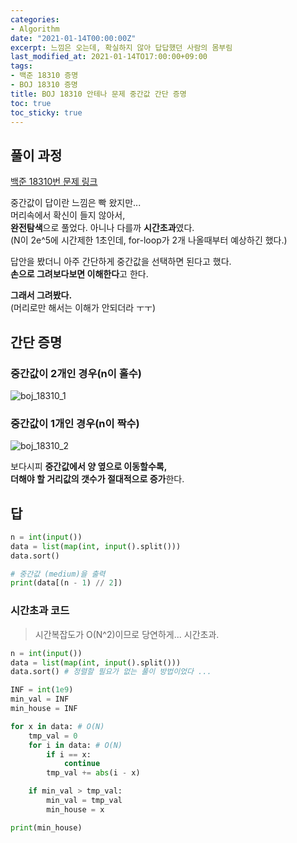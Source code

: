 ```yaml
---
categories:
- Algorithm
date: "2021-01-14T00:00:00Z"
excerpt: 느낌은 오는데, 확실하지 않아 답답했던 사람의 몸부림
last_modified_at: 2021-01-14TO17:00:00+09:00
tags:
- 백준 18310 증명
- BOJ 18310 증명
title: BOJ 18310 안테나 문제 중간값 간단 증명
toc: true
toc_sticky: true
---
```


## 풀이 과정

[백준 18310번 문제 링크](https://www.acmicpc.net/problem/18310)

중간값이 답이란 느낌은 빡 왔지만...  
머리속에서 확신이 들지 않아서,  
**완전탐색**으로 풀었다. 아니나 다를까 **시간초과**였다.  
(N이 2e^5에 시간제한 1초인데, for-loop가 2개 나올때부터 예상하긴 했다.)

답안을 봤더니 아주 간단하게 중간값을 선택하면 된다고 했다.  
**손으로 그려보다보면 이해한다**고 한다.  

**그래서 그려봤다.**  
(머리로만 해서는 이해가 안되더라 ㅜㅜ)  

## 간단 증명

### 중간값이 2개인 경우(n이 홀수)

![boj_18310_1](https://user-images.githubusercontent.com/44190293/104560714-a0032100-5689-11eb-814d-86f838b1233f.JPG)

### 중간값이 1개인 경우(n이 짝수)

![boj_18310_2](https://user-images.githubusercontent.com/44190293/104560879-dfca0880-5689-11eb-8e53-e4105bb87abd.JPG)

보다시피 **중간값에서 양 옆으로 이동할수록,**  
**더해야 할 거리값의 갯수가 절대적으로 증가**한다.  

## 답

```python
n = int(input())
data = list(map(int, input().split()))
data.sort()

# 중간값 (medium)을 출력
print(data[(n - 1) // 2])
```

### 시간초과 코드

> 시간복잡도가 O(N^2)이므로 당연하게... 시간초과.

```python
n = int(input())
data = list(map(int, input().split()))
data.sort() # 정렬할 필요가 없는 풀이 방법이었다 ...

INF = int(1e9)
min_val = INF
min_house = INF

for x in data: # O(N)
    tmp_val = 0
    for i in data: # O(N)
        if i == x:
            continue
        tmp_val += abs(i - x)

    if min_val > tmp_val:
        min_val = tmp_val
        min_house = x

print(min_house)
```
